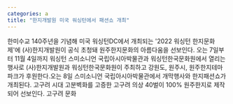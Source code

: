 ```yaml
---
categories: a
title: "한지개발원 미국 워싱턴에서 패션쇼 개최"
---
```

한미수교 140주년을 기념해 미국 워싱턴DC에서 개최되는 &#39;2022 워싱턴 한지문화제&#39;에 (사)한지개발원이 공식 초청돼 원주한지문화의 아름다움을 선보인다. 오는 7일부터 11월 4일까지 워싱턴 스미소니언 국립아시아박물관과 워싱턴한국문화원에서 열리는 행사로 (사)한지개발원과 워싱턴한국문화원이 주최하고 강원도, 원주시, 원주한지테마파크가 후원한다.오는 8일 스미소니언 국립아시아박물관에서 개막행사와 한지패션쇼가 개최된다. 고구려 시대 고분벽화를 고증한 고구려 의상 40벌이 100% 원주한지로 제작되어 선보인다. 고구려 문화
